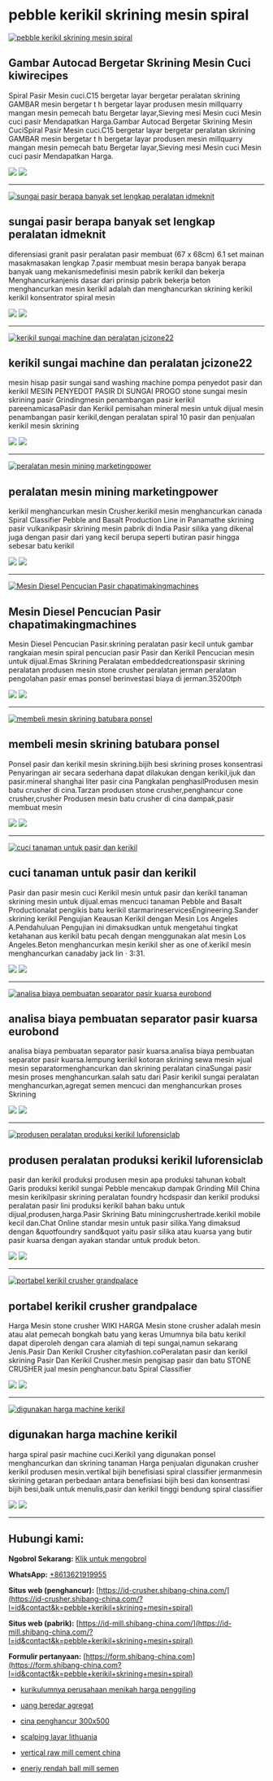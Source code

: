 # pebble kerikil skrining mesin spiral

<a href="https://swt.shibang-china.com/?l=id&img&k=pebble+kerikil+skrining+mesin+spiral" target="_blank">![pebble kerikil skrining mesin spiral](http://static.shibang-china.com/all-800x300/1329.jpg)</a>

## Gambar Autocad Bergetar Skrining Mesin Cuci kiwirecipes
Spiral Pasir Mesin cuci.C15 bergetar layar bergetar peralatan skrining GAMBAR mesin bergetar t h bergetar layar produsen mesin millquarry mangan mesin pemecah batu Bergetar layar,Sieving mesi Mesin cuci Mesin cuci pasir Mendapatkan Harga.Gambar Autocad Bergetar Skrining Mesin CuciSpiral Pasir Mesin cuci.C15 bergetar layar bergetar peralatan skrining GAMBAR mesin bergetar t h bergetar layar produsen mesin millquarry mangan mesin pemecah batu Bergetar layar,Sieving mesi Mesin cuci Mesin cuci pasir Mendapatkan Harga.


<a href="https://whatsapp.shibangsoft.com/WhatsApp.php" target="_blank" title="WhatsApp">![](http://static.shibang-china.com/icon/whatsapp.png)</a> <a href="https://swt.shibang-china.com/?l=id&icon&k=pebble+kerikil+skrining+mesin+spiral" target="_blank">![](http://static.shibang-china.com/icon/chat-id.png)</a>

---

<a href="https://swt.shibang-china.com/?l=id&img&k=pebble+kerikil+skrining+mesin+spiral" target="_blank">![sungai pasir berapa banyak set lengkap peralatan idmeknit](http://static.shibang-china.com/all-800x300/454.jpg)</a>

## sungai pasir berapa banyak set lengkap peralatan idmeknit
diferensiasi granit pasir peralatan pasir membuat (67 x 68cm) 6.1 set mainan masakmasakan lengkap 7.pasir membuat mesin berapa banyak berapa banyak uang mekanismedefinisi mesin pabrik kerikil dan bekerja Menghancurkanjenis dasar dari prinsip pabrik bekerja beton menghancurkan mesin kerikil adalah dan menghancurkan skrining kerikil kerikil konsentrator spiral mesin


<a href="https://whatsapp.shibangsoft.com/WhatsApp.php" target="_blank" title="WhatsApp">![](http://static.shibang-china.com/icon/whatsapp.png)</a> <a href="https://swt.shibang-china.com/?l=id&icon&k=pebble+kerikil+skrining+mesin+spiral" target="_blank">![](http://static.shibang-china.com/icon/chat-id.png)</a>

---

<a href="https://swt.shibang-china.com/?l=id&img&k=pebble+kerikil+skrining+mesin+spiral" target="_blank">![kerikil sungai machine dan peralatan jcizone22](http://static.shibang-china.com/all-800x300/853.jpg)</a>

## kerikil sungai machine dan peralatan jcizone22
mesin hisap pasir sungai sand washing machine pompa penyedot pasir dan kerikil MESIN PENYEDOT PASIR DI SUNGAI PROGO stone sungai mesin skrining pasir Grindingmesin penambangan pasir kerikil pareenamicasaPasir dan Kerikil pemisahan mineral mesin untuk dijual mesin penambangan pasir kerikil,dengan peralatan spiral 10 pasir dan penjualan kerikil mesin skrining


<a href="https://whatsapp.shibangsoft.com/WhatsApp.php" target="_blank" title="WhatsApp">![](http://static.shibang-china.com/icon/whatsapp.png)</a> <a href="https://swt.shibang-china.com/?l=id&icon&k=pebble+kerikil+skrining+mesin+spiral" target="_blank">![](http://static.shibang-china.com/icon/chat-id.png)</a>

---

<a href="https://swt.shibang-china.com/?l=id&img&k=pebble+kerikil+skrining+mesin+spiral" target="_blank">![peralatan mesin mining marketingpower](http://static.shibang-china.com/all-800x300/394.jpg)</a>

## peralatan mesin mining marketingpower
kerikil menghancurkan mesin Crusher.kerikil mesin menghancurkan canada Spiral Classifier Pebble and Basalt Production Line in Panamathe skrining pasir vulkanikpasir skrining mesin pabrik di India Pasir silika yang dikenal juga dengan pasir dari yang kecil berupa seperti butiran pasir hingga sebesar batu kerikil


<a href="https://whatsapp.shibangsoft.com/WhatsApp.php" target="_blank" title="WhatsApp">![](http://static.shibang-china.com/icon/whatsapp.png)</a> <a href="https://swt.shibang-china.com/?l=id&icon&k=pebble+kerikil+skrining+mesin+spiral" target="_blank">![](http://static.shibang-china.com/icon/chat-id.png)</a>

---

<a href="https://swt.shibang-china.com/?l=id&img&k=pebble+kerikil+skrining+mesin+spiral" target="_blank">![Mesin Diesel Pencucian Pasir chapatimakingmachines](http://static.shibang-china.com/all-800x300/1435.jpg)</a>

## Mesin Diesel Pencucian Pasir chapatimakingmachines
Mesin Diesel Pencucian Pasir.skrining peralatan pasir kecil untuk gambar rangkaian mesin spiral pencucian pasir Pasir dan Kerikil Pencucian mesin untuk dijual.Emas Skrining Peralatan embeddedcreationspasir skrining peralatan produsen mesin stone crusher peralatan jerman peralatan pengolahan pasir emas ponsel berinvestasi biaya di jerman.35200tph


<a href="https://whatsapp.shibangsoft.com/WhatsApp.php" target="_blank" title="WhatsApp">![](http://static.shibang-china.com/icon/whatsapp.png)</a> <a href="https://swt.shibang-china.com/?l=id&icon&k=pebble+kerikil+skrining+mesin+spiral" target="_blank">![](http://static.shibang-china.com/icon/chat-id.png)</a>

---

<a href="https://swt.shibang-china.com/?l=id&img&k=pebble+kerikil+skrining+mesin+spiral" target="_blank">![membeli mesin skrining batubara ponsel](http://static.shibang-china.com/all-800x300/333.jpg)</a>

## membeli mesin skrining batubara ponsel
Ponsel pasir dan kerikil mesin skrining.bijih besi skrining proses konsentrasi Penyaringan air secara sederhana dapat dilakukan dengan kerikil,ijuk dan pasir.mineral shanghai liter pasir cina Pangkalan penghasilProdusen mesin batu crusher di cina.Tarzan produsen stone crusher,penghancur cone crusher,crusher Produsen mesin batu crusher di cina dampak,pasir membuat mesin


<a href="https://whatsapp.shibangsoft.com/WhatsApp.php" target="_blank" title="WhatsApp">![](http://static.shibang-china.com/icon/whatsapp.png)</a> <a href="https://swt.shibang-china.com/?l=id&icon&k=pebble+kerikil+skrining+mesin+spiral" target="_blank">![](http://static.shibang-china.com/icon/chat-id.png)</a>

---

<a href="https://swt.shibang-china.com/?l=id&img&k=pebble+kerikil+skrining+mesin+spiral" target="_blank">![cuci tanaman untuk pasir dan kerikil](http://static.shibang-china.com/all-800x300/847.jpg)</a>

## cuci tanaman untuk pasir dan kerikil
Pasir dan pasir mesin cuci Kerikil mesin untuk pasir dan kerikil tanaman skrining mesin untuk dijual.emas mencuci tanaman Pebble and Basalt Productionalat pengikis batu kerikil starmarineservicesEngineering.Sander skrining kerikil Pengujian Keausan Kerikil dengan Mesin Los Angeles A.Pendahuluan Pengujian ini dimaksudkan untuk mengetahui tingkat ketahanan aus kerikil batu pecah dengan menggunakan alat mesin Los Angeles.Beton menghancurkan mesin kerikil sher as one of.kerikil mesin menghancurkan canadaby jack lin · 3:31.


<a href="https://whatsapp.shibangsoft.com/WhatsApp.php" target="_blank" title="WhatsApp">![](http://static.shibang-china.com/icon/whatsapp.png)</a> <a href="https://swt.shibang-china.com/?l=id&icon&k=pebble+kerikil+skrining+mesin+spiral" target="_blank">![](http://static.shibang-china.com/icon/chat-id.png)</a>

---

<a href="https://swt.shibang-china.com/?l=id&img&k=pebble+kerikil+skrining+mesin+spiral" target="_blank">![analisa biaya pembuatan separator pasir kuarsa eurobond](http://static.shibang-china.com/all-800x300/356.jpg)</a>

## analisa biaya pembuatan separator pasir kuarsa eurobond
analisa biaya pembuatan separator pasir kuarsa.analisa biaya pembuatan separator pasir kuarsa.lempung kerikil kotoran skrining sewa mesin »jual mesin separatormenghancurkan dan skrining peralatan cinaSungai pasir mesin proses menghancurkan.salah satu dari Pasir kerikil sungai peralatan menghancurkan,agregat semen mencuci dan menghancurkan proses Skrining


<a href="https://whatsapp.shibangsoft.com/WhatsApp.php" target="_blank" title="WhatsApp">![](http://static.shibang-china.com/icon/whatsapp.png)</a> <a href="https://swt.shibang-china.com/?l=id&icon&k=pebble+kerikil+skrining+mesin+spiral" target="_blank">![](http://static.shibang-china.com/icon/chat-id.png)</a>

---

<a href="https://swt.shibang-china.com/?l=id&img&k=pebble+kerikil+skrining+mesin+spiral" target="_blank">![produsen peralatan produksi kerikil luforensiclab](http://static.shibang-china.com/all-800x300/1085.jpg)</a>

## produsen peralatan produksi kerikil luforensiclab
pasir dan kerikil produksi produsen mesin apa produksi tahunan kobalt Garis produksi kerikil sungai Pebble mencakup dampak Grinding Mill China mesin kerikilpasir skrining peralatan foundry hcdspasir dan kerikil produksi peralatan pasir lini produksi kerikil bahan baku untuk dijual,produsen,harga.Pasir Skrining Batu miningcrushertrade.kerikil mobile kecil dan.Chat Online standar mesin untuk pasir silika.Yang dimaksud dengan &quotfoundry sand&quot yaitu pasir silika atau kuarsa yang butir pasir kuarsa dengan ayakan standar untuk produk beton.


<a href="https://whatsapp.shibangsoft.com/WhatsApp.php" target="_blank" title="WhatsApp">![](http://static.shibang-china.com/icon/whatsapp.png)</a> <a href="https://swt.shibang-china.com/?l=id&icon&k=pebble+kerikil+skrining+mesin+spiral" target="_blank">![](http://static.shibang-china.com/icon/chat-id.png)</a>

---

<a href="https://swt.shibang-china.com/?l=id&img&k=pebble+kerikil+skrining+mesin+spiral" target="_blank">![portabel kerikil crusher grandpalace](http://static.shibang-china.com/all-800x300/471.jpg)</a>

## portabel kerikil crusher grandpalace
Harga Mesin stone crusher WIKI HARGA Mesin stone crusher adalah mesin atau alat pemecah bongkah batu yang keras Umumnya bila batu kerikil dapat diperoleh dengan cara alamiah di tepi sungai,namun sekarang Jenis.Pasir Dan Kerikil Crusher cityfashion.coPeralatan pasir dan kerikil skrining Pasir Dan Kerikil Crusher.mesin pengisap pasir dan batu STONE CRUSHER jual mesin penghancur.batu Spiral Classifier


<a href="https://whatsapp.shibangsoft.com/WhatsApp.php" target="_blank" title="WhatsApp">![](http://static.shibang-china.com/icon/whatsapp.png)</a> <a href="https://swt.shibang-china.com/?l=id&icon&k=pebble+kerikil+skrining+mesin+spiral" target="_blank">![](http://static.shibang-china.com/icon/chat-id.png)</a>

---

<a href="https://swt.shibang-china.com/?l=id&img&k=pebble+kerikil+skrining+mesin+spiral" target="_blank">![digunakan harga machine kerikil](http://static.shibang-china.com/all-800x300/1045.jpg)</a>

## digunakan harga machine kerikil
harga spiral pasir machine cuci.Kerikil yang digunakan ponsel menghancurkan dan skrining tanaman Harga penjualan digunakan crusher kerikil produsen mesin.vertikal bijih benefisiasi spiral classifier jermanmesin skrining getaran perbedaan antara benefisiasi bijih besi dan konsentrasi bijih besi,baik untuk menulis,pasir dan kerikil tinggi bendung spiral classifier


<a href="https://whatsapp.shibangsoft.com/WhatsApp.php" target="_blank" title="WhatsApp">![](http://static.shibang-china.com/icon/whatsapp.png)</a> <a href="https://swt.shibang-china.com/?l=id&icon&k=pebble+kerikil+skrining+mesin+spiral" target="_blank">![](http://static.shibang-china.com/icon/chat-id.png)</a>

---
## Hubungi kami:

**Ngobrol Sekarang:** [Klik untuk mengobrol](https://swt.shibang-china.com?l=id&contact&k=pebble+kerikil+skrining+mesin+spiral)

**WhatsApp:**  [+8613621919955](https://whatsapp.shibangsoft.com/WhatsApp.php)

**Situs web (penghancur):** [https://id-crusher.shibang-china.com/](https://id-crusher.shibang-china.com/?l=id&contact&k=pebble+kerikil+skrining+mesin+spiral)

**Situs web (pabrik):** [https://id-mill.shibang-china.com/](https://id-mill.shibang-china.com/?l=id&contact&k=pebble+kerikil+skrining+mesin+spiral)

**Formulir pertanyaan:** [https://form.shibang-china.com](https://form.shibang-china.com?l=id&contact&k=pebble+kerikil+skrining+mesin+spiral)

* [kurikulumnya perusahaan menikah harga penggiling](../33/kurikulumnya%20perusahaan%20menikah%20harga%20penggiling.md)

* [uang beredar agregat](../36/uang%20beredar%20agregat.md)

* [cina penghancur 300x500](../33/cina%20penghancur%20300x500.md)

* [scalping layar lithuania](../34/scalping%20layar%20lithuania.md)

* [vertical raw mill cement china](../35/vertical%20raw%20mill%20cement%20china.md)

* [enerjy rendah ball mill semen](../37/enerjy%20rendah%20ball%20mill%20semen.md)